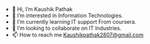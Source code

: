 - 👋 Hi, I’m Kaushik Pathak
- 👀 I’m interested in Information Technologies.
- 🌱 I’m currently learning IT support From coursera.
- 💞️ I’m looking to collaborate on IT Industries.
- 📫 How to reach me Kaushikpathak2807@gmail.com

<!---
kaushik-path/kaushik-path is a ✨ special ✨ repository because its `README.md` (this file) appears on your GitHub profile.
You can click the Preview link to take a look at your changes.
--->
